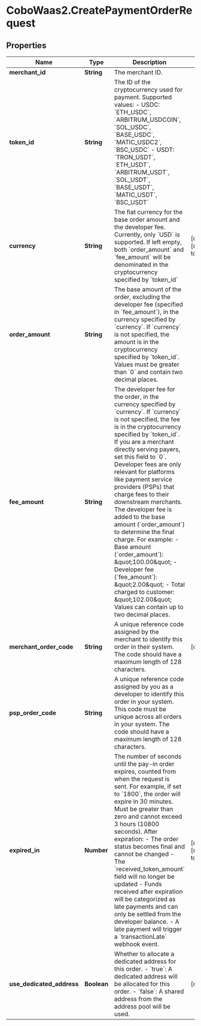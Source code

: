 # CoboWaas2.CreatePaymentOrderRequest

## Properties

Name | Type | Description | Notes
------------ | ------------- | ------------- | -------------
**merchant_id** | **String** | The merchant ID. | 
**token_id** | **String** | The ID of the cryptocurrency used for payment. Supported values:    - USDC: &#x60;ETH_USDC&#x60;, &#x60;ARBITRUM_USDCOIN&#x60;, &#x60;SOL_USDC&#x60;, &#x60;BASE_USDC&#x60;, &#x60;MATIC_USDC2&#x60;, &#x60;BSC_USDC&#x60;   - USDT: &#x60;TRON_USDT&#x60;, &#x60;ETH_USDT&#x60;, &#x60;ARBITRUM_USDT&#x60;, &#x60;SOL_USDT&#x60;, &#x60;BASE_USDT&#x60;, &#x60;MATIC_USDT&#x60;, &#x60;BSC_USDT&#x60;  | 
**currency** | **String** | The fiat currency for the base order amount and the developer fee. Currently, only &#x60;USD&#x60; is supported.  If left empty, both &#x60;order_amount&#x60; and &#x60;fee_amount&#x60; will be denominated in the cryptocurrency specified by &#x60;token_id&#x60;  | [optional] [default to &#39;&#39;]
**order_amount** | **String** |  The base amount of the order, excluding the developer fee (specified in &#x60;fee_amount&#x60;), in the currency specified by &#x60;currency&#x60;. If &#x60;currency&#x60; is not specified, the amount is in the cryptocurrency specified by &#x60;token_id&#x60;.   Values must be greater than &#x60;0&#x60; and contain two decimal places.   | 
**fee_amount** | **String** |  The developer fee for the order, in the currency specified by &#x60;currency&#x60;. If &#x60;currency&#x60; is not specified, the fee is in the cryptocurrency specified by &#x60;token_id&#x60;.  If you are a merchant directly serving payers, set this field to &#x60;0&#x60;. Developer fees are only relevant for platforms like payment service providers (PSPs) that charge fees to their downstream merchants.  The developer fee is added to the base amount (&#x60;order_amount&#x60;) to determine the final charge. For example: - Base amount (&#x60;order_amount&#x60;): \&quot;100.00\&quot; - Developer fee (&#x60;fee_amount&#x60;): \&quot;2.00\&quot;  - Total charged to customer: \&quot;102.00\&quot;  Values can contain up to two decimal places.  | 
**merchant_order_code** | **String** | A unique reference code assigned by the merchant to identify this order in their system. The code should have a maximum length of 128 characters. | [optional] 
**psp_order_code** | **String** | A unique reference code assigned by you as a developer to identify this order in your system. This code must be unique across all orders in your system. The code should have a maximum length of 128 characters.  | 
**expired_in** | **Number** | The number of seconds until the pay-in order expires, counted from when the request is sent. For example, if set to &#x60;1800&#x60;, the order will expire in 30 minutes. Must be greater than zero and cannot exceed 3 hours (10800 seconds). After expiration:  - The order status becomes final and cannot be changed - The &#x60;received_token_amount&#x60; field will no longer be updated - Funds received after expiration will be categorized as late payments and can only be settled from the developer balance. - A late payment will trigger a &#x60;transactionLate&#x60; webhook event.  | [optional] [default to 1800]
**use_dedicated_address** | **Boolean** | Whether to allocate a dedicated address for this order.  - &#x60;true&#x60;: A dedicated address will be allocated for this order. - &#x60;false&#x60;: A shared address from the address pool will be used.  | [optional] 


